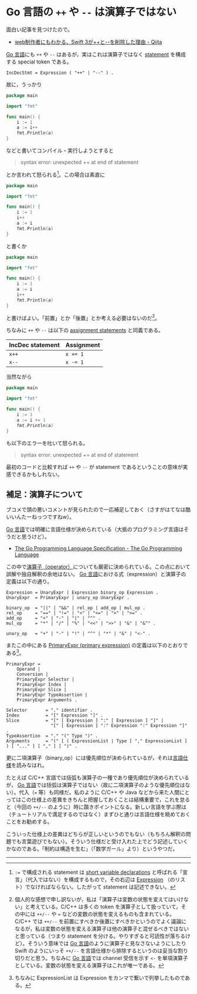 # Go 言語の `++` や `--` は演算子ではない

面白い記事を見つけたので。

- [web制作者にもわかる、Swift 3が++と--を削除した理由 - Qiita](http://qiita.com/tonkotsuboy_com/items/0adc5dac54e690fcf706)

[Go 言語]にも `++` や `--` はあるが，実はこれは演算子ではなく [statement](https://go.dev/ref/spec#IncDec_statements) を構成する special token である。

```
IncDecStmt = Expression ( "++" | "--" ) .
```

故に，うっかり

```go
package main

import "fmt"

func main() {
	i := 1
	a := i++
	fmt.Println(a)
}
```

などと書いてコンパイル・実行しようとすると

> syntax error: unexpected ++ at end of statement

とか言われて怒られる[^svd]。この場合は素直に

[^svd]: `:=` で構成される statement は [short variable declarations](https://go.dev/ref/spec#Short_variable_declarations) と呼ばれる「宣言」（代入ではない）を構成するもので，その右辺は [Expression](https://go.dev/ref/spec#Expression) （のリスト）でなければならない。したがって statement は記述できない。

```go
package main

import "fmt"

func main() {
	i := 1
	i++
	a := i
	fmt.Println(a)
}
```

と書くか

```go
package main

import "fmt"

func main() {
	i := 1
	a := i
	i++
	fmt.Println(a)
}
```

と書けばよい。「前置」とか「後置」とか考える必要はないのだ[^op]。

[^op]: 個人的な感想で申し訳ないが，私は「演算子は変数の状態を変えてはいけない」と考えている。C/C++ は多くの token を演算子として扱っていて，その中には `++/--` や `=` などの変数の状態を変えるものも含まれている。 C/C++ では `++/--` を前置にすべきか後置にすべきかというのでよく議論になるが，私は変数の状態を変える演算子は他の演算子と混ぜるべきではないと思っている（つまり statement を分ける。やりすぎると可読性が落ちるけど）。そういう意味では [Go 言語]のように演算子と見なさないようにしたり Swift のようにいっそ `++/--` を言語仕様から排除するというのは妥当な割り切りだと思う。ちなみに [Go 言語]では channel 受信を示す `<-` を単項演算子としている。変数の状態を変える演算子はこれが唯一である。

ちなみに `++` や `--` は以下の [assignment statements](https://go.dev/ref/spec#Assignments) と同義である。

| IncDec statement | Assignment |
|------------------|------------|
| `x++`            | `x += 1`   |
| `x--`            | `x -= 1`   |

当然ながら

```go
package main

import "fmt"

func main() {
	i := 1
	a := i += 1
	fmt.Println(a)
}
```

も以下のエラーを吐いて怒られる。

> syntax error: unexpected += at end of statement

最初のコードと比較すれば `++` や `--` が statement であるということの意味が実感できるかもしれない。

## 補足：演算子について

ブコメで頭の悪いコメントが見られたので一応補足しておく（さすがはてなは酷いいんたーねっつですねw）。

[Go 言語]では明確に言語仕様が決められている（大抵のプログラミング言語はそうだと思うけど）。

- [The Go Programming Language Specification - The Go Programming Language](https://go.dev/ref/spec)

この中で[演算子（operator）](https://go.dev/ref/spec#Operators)についても厳密に決められている。この点において誤解や独自解釈の余地はない。 [Go 言語]における式（expression）と演算子の定義は以下の通り。

```
Expression = UnaryExpr | Expression binary_op Expression .
UnaryExpr  = PrimaryExpr | unary_op UnaryExpr .

binary_op  = "||" | "&&" | rel_op | add_op | mul_op .
rel_op     = "==" | "!=" | "<" | "<=" | ">" | ">=" .
add_op     = "+" | "-" | "|" | "^" .
mul_op     = "*" | "/" | "%" | "<<" | ">>" | "&" | "&^" .

unary_op   = "+" | "-" | "!" | "^" | "*" | "&" | "<-" .
```

またこの中にある [PrimaryExpr (primary expression)](https://go.dev/ref/spec#PrimaryExpr) の定義は以下のとおりである[^el]。

[^el]: ちなみに ExpressionList は Expression をカンマで繋いで列挙したものである。

```
PrimaryExpr =
	Operand |
	Conversion |
	PrimaryExpr Selector |
	PrimaryExpr Index |
	PrimaryExpr Slice |
	PrimaryExpr TypeAssertion |
	PrimaryExpr Arguments .

Selector       = "." identifier .
Index          = "[" Expression "]" .
Slice          = "[" [ Expression ] ":" [ Expression ] "]" |
                 "[" [ Expression ] ":" Expression ":" Expression "]" .
TypeAssertion  = "." "(" Type ")" .
Arguments      = "(" [ ( ExpressionList | Type [ "," ExpressionList ] ) [ "..." ] [ "," ] ] ")" .
```

更に二項演算子（binary_op）には優先順位が決められているが，それは[言語仕様](https://go.dev/ref/spec#Operators)を読みなはれ。

たとえば C/C++ 言語では括弧も演算子の一種であり優先順位が決められているが， [Go 言語]では括弧は演算子ではない（故に二項演算子のような優先順位はない）。代入（`=` 等）も同様だ。私のように C/C++ や Java などから来た人間にとってはこの仕様上の差異をきちんと把握しておくことは結構重要で，これを怠ると（今回の `++/--` のように）時に躓きポイントになる。新しい言語を学ぶ際は（チュートリアルで満足するのではなく）まずひと通りは言語仕様を眺めておくことをお勧めする。

こういった仕様上の差異はどちらが正しいというのでもない（もちろん解釈の問題でも言葉遊びでもない）。そういう仕様だと受け入れた上でどう記述していくかなのである。「制約は構造を生む」（「数学ガール」より）というやつだ。

[Go 言語]: https://golang.org/ "The Go Programming Language"

----
